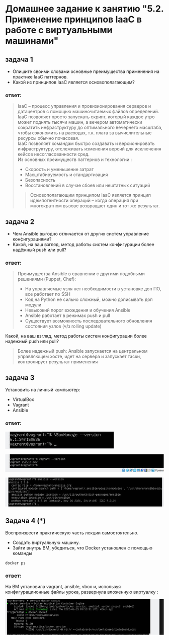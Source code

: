 # Домашнее задание к занятию "5.2. Применение принципов IaaC в работе с виртуальными машинами"
## задача 1
- Опишите своими словами основные преимущества применения на практике IaaC паттернов.
- Какой из принципов IaaC является основополагающим?

### ответ:
>IaaC – процесс управления и провизионирования серверов и датацентров с помощью машиночитаемых файлов определений.\
>IaaC позволяет просто запускать скрипт, который каждое утро может поднять тысячи машин, а вечером автоматически сократить инфраструктуру до оптимального вечернего масштаба, чтобы сэкономить на расходах, т.к. плата за вычислительные ресурсы обычно почасовая.\
>IaaC позволяет командам быстро создавать и версионировать  инфраструктуру, отслеживать изменения версий для исключения кейсов несогласованности сред.\
>Из основных преимуществ паттернов и технологии : 
>* Скорость и уменьшение затрат
>* Масштабируемость и стандартизация
>* Безопасность
>* Восстановлений в случае сбоев или нештатных ситуаций 
>>Основополагающим принципом IaaC является принцип идемпотентности операций – когда операция при многократном вызове возвращает один и тот же результат.


## задача 2
- Чем Ansible выгодно отличается от других систем управление конфигурациями?
- Какой, на ваш взгляд, метод работы систем конфигурации более надёжный push или pull?

### ответ:

> Преимущества Ansible  в сравнении с другими подобными решениями (Puppet, Chef):
>* На управляемые узля нет необходимости в установке  доп ПО, все работает по SSH
>* Код на Python не сильно сложный, можно дописывать  доп модули
>* Невысокий порог вхождения и обучения Ansible
>* Ansible работает в режимах push и pull
>* Существует возможность последовательного обновления состояния узлов (ч/з rolling update)

Какой, на ваш взгляд, метод работы систем конфигурации более надежный push или pull?
> Более надежный push: Ansible запускается на центральном управляющем хосте, идет на сервера и запускает таски, контролирует результат применения

## задача 3
Установить на личный компьютер:
- VirtualBox
- Vagrant
- Ansible

### ответ:
![VirtualBox](https://github.com/larisaVost/devops-netology/blob/main/terraform/vbox.JPG)

![Vagrant](https://github.com/larisaVost/devops-netology/blob/main/terraform/vagrant.JPG)

![Ansible](https://github.com/larisaVost/devops-netology/blob/main/terraform/ansible.JPG)

## Задача 4 (*)

Воспроизвести практическую часть лекции самостоятельно.

- Создать виртуальную машину.
- Зайти внутрь ВМ, убедиться, что Docker установлен с помощью команды
```
docker ps
```
### ответ:
На ВМ установила vagrant, ansible, vbox и, используя конфигурациионные файлы урока, развернула вложенную виртуалку :

![docker](https://github.com/larisaVost/devops-netology/blob/main/terraform/docker.JPG)
